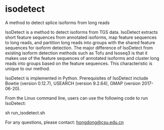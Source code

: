 # isodetect
A method to detect splice isoforms from long reads

IsoDetect is a method to detect isoforms from TGS data. IsoDetect extracts short feature sequences from annotated isoforms, map feature sequences to long reads, and partition long reads into groups with the shared feature sequences for isoform detection. The major difference of IsoDetect from existing isoform detection methods such as Tofu and Isoseq3 is that it makes use of the feature sequences of annotated isoforms and cluster long reads into groups based on the feature sequences. This characteristic is unique to our method.


IsoDetect is implemented in Python. Prerequisites of IsoDetect include Bowtie (version 0.12.7), USEARCH (version 9.2.64), GMAP (version 2017-06-20). 

From the Linux command line, users can use the following code to run IsoDetect:

sh run_isodetect.sh

For any questions, please contact: hongdong@csu.edu.cn
